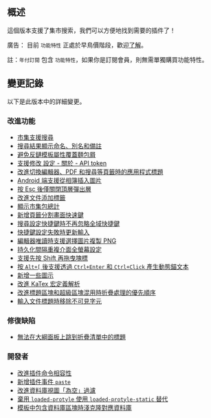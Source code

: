 ## 概述

這個版本支援了集市搜索，我們可以方便地找到需要的插件了！

廣告： 目前 `功能特性` 正處於早鳥價階段，歡迎[了解](https://b3log.org/siyuan/pricing.html)。

註：`年付訂閱` 包含 `功能特性`，如果你是訂閱會員，則無需單獨購買功能特性。

## 變更記錄

以下是此版本中的詳細變更。

### 改進功能

* [市集支援搜尋](https://github.com/siyuan-note/siyuan/issues/8173)
* [搜尋結果顯示命名、別名和備註](https://github.com/siyuan-note/siyuan/issues/9430)
* [避免反鏈模板屬性覆蓋麵包屑](https://github.com/siyuan-note/siyuan/issues/9445)
* [支援修改 設定 - 關於 - API token](https://github.com/siyuan-note/siyuan/issues/9448)
* [改進切換編輯器、PDF 和搜尋等頁籤時的應用程式標題](https://github.com/siyuan-note/siyuan/issues/9450)
* [Android 端支援從相簿插入圖片](https://github.com/siyuan-note/siyuan/issues/9455)
* [按 Esc 後僅關閉頂層彈出層](https://github.com/siyuan-note/siyuan/issues/9456)
* [改進文件添加標籤](https://github.com/siyuan-note/siyuan/issues/9462)
* [顯示市集包總計](https://github.com/siyuan-note/siyuan/issues/9467)
* [新增頁籤分割畫面快速鍵](https://github.com/siyuan-note/siyuan/issues/9470)
* [搜尋設定快捷鍵時不再忽略全域快捷鍵](https://github.com/siyuan-note/siyuan/issues/9474)
* [快捷鍵設定失敗時更新輸入](https://github.com/siyuan-note/siyuan/issues/9475)
* [編輯器唯讀時支援選擇圖片複製 PNG](https://github.com/siyuan-note/siyuan/issues/9476)
* [持久化間隔重複介面全螢幕設定](https://github.com/siyuan-note/siyuan/issues/9477)
* [支援先按 Shift 再拖曳塊標](https://github.com/siyuan-note/siyuan/issues/9479)
* [按 `Alt+[` 後支援透過 `Ctrl+Enter` 和 `Ctrl+Click` 產生動態錨文本](https://github.com/siyuan-note/siyuan/issues/9480)
* [新增一些圖示](https://github.com/siyuan-note/siyuan/issues/9481)
* [改進 KaTex 宏定義解析](https://github.com/siyuan-note/siyuan/issues/9485)
* [改進標題區塊和超級區塊混用時折疊處理的優先順序](https://github.com/siyuan-note/siyuan/issues/9488)
* [輸入文件標題時移除不可見字元](https://github.com/siyuan-note/siyuan/issues/9493)

### 修復缺陷

* [無法在大綱面板上跳到折疊清單中的標題](https://github.com/siyuan-note/siyuan/issues/9469)

### 開發者

* [改進插件命令相容性](https://github.com/siyuan-note/siyuan/issues/9231)
* [新增插件事件 `paste`](https://github.com/siyuan-note/siyuan/issues/9452)
* [改進資料庫視圖「為空」過濾](https://github.com/siyuan-note/siyuan/issues/9463)
* [棄用 `loaded-protyle` 使用 `loaded-protyle-static` 替代](https://github.com/siyuan-note/siyuan/issues/9468)
* [模板中包含資料庫區塊時淺克隆對應資料庫](https://github.com/siyuan-note/siyuan/issues/9494)
